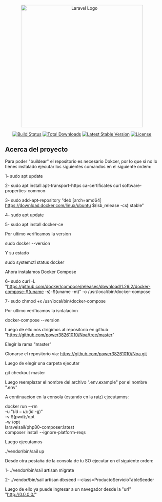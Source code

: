 <p align="center"><a href="https://laravel.com" target="_blank"><img src="https://raw.githubusercontent.com/laravel/art/master/logo-lockup/5%20SVG/2%20CMYK/1%20Full%20Color/laravel-logolockup-cmyk-red.svg" width="400" alt="Laravel Logo"></a></p>

<p align="center">
<a href="https://github.com/laravel/framework/actions"><img src="https://github.com/laravel/framework/workflows/tests/badge.svg" alt="Build Status"></a>
<a href="https://packagist.org/packages/laravel/framework"><img src="https://img.shields.io/packagist/dt/laravel/framework" alt="Total Downloads"></a>
<a href="https://packagist.org/packages/laravel/framework"><img src="https://img.shields.io/packagist/v/laravel/framework" alt="Latest Stable Version"></a>
<a href="https://packagist.org/packages/laravel/framework"><img src="https://img.shields.io/packagist/l/laravel/framework" alt="License"></a>
</p>

## Acerca del proyecto

Para poder "buildear" el repositorio es necesario Dokcer, por lo que si no lo tienes instalado ejecutar los siguientes comandos en el siguiente ordem:

1-
sudo apt update

2-
sudo apt install apt-transport-https ca-certificates curl software-properties-common

3-
sudo add-apt-repository "deb [arch=amd64] https://download.docker.com/linux/ubuntu $(lsb_release -cs) stable"

4-
sudo apt update

5-
sudo apt install docker-ce

Por ultimo verificamos  la version

sudo docker --version

Y su estado

sudo systemctl status docker

Ahora instalamos Docker Compose

6-
sudo curl -L "https://github.com/docker/compose/releases/download/1.29.2/docker-compose-$(uname -s)-$(uname -m)" -o /usr/local/bin/docker-compose

7-
sudo chmod +x /usr/local/bin/docker-compose

Por ultimo verificamos la isntalacion

docker-compose --version


Luego de ello nos dirigimos al repositorio en github "https://github.com/power38261010/Noa/tree/master"


Elegir la rama "master"

Clonarse el repositorio via: https://github.com/power38261010/Noa.git

Luego de elegir una carpeta ejecutar

git checkout master

Luego reemplazar el nombre del archivo ".env.example" por el nombre ".env" 

A continuacion en la consola  (estando en la raiz) ejecutamos:

docker run --rm \
    -u "$(id -u):$(id -g)" \
    -v $(pwd):/opt \
    -w /opt \
    laravelsail/php80-composer:latest \
    composer install --ignore-platform-reqs

Luego ejecutamos

./vendor/bin/sail up

Desde otra pestaña de la consola de tu SO  ejecutar en el siguiente orden:

1-
./vendor/bin/sail artisan migrate 

2-
./vendor/bin/sail artisan db:seed --class=ProductoServicioTableSeeder

Luego de ello ya puede ingresar a un navegador desde la "url" "http://0.0.0.0/"

